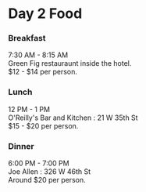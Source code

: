 # Day 2 Food

### Breakfast
7:30 AM - 8:15 AM  
Green Fig restauraunt inside the hotel.  
$12 - $14 per person.  

### Lunch
12 PM - 1 PM  
O'Reilly's Bar and Kitchen : 21 W 35th St  
$15 - $20 per person.  

### Dinner
6:00 PM - 7:00 PM  
Joe Allen : 326 W 46th St  
Around $20 per person.  
